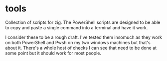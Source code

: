 # tools
Collection of scripts for zig. The PowerShell scripts are designed to be able to copy and paste a single command into a terminal and have it work.

I consider these to be a rough draft. I've tested them insomuch as they work on both PowerShell and Pwsh on my two windows machines but that's about it. There's a whole host of checks I can see that need to be done at some point but it should work for most people.